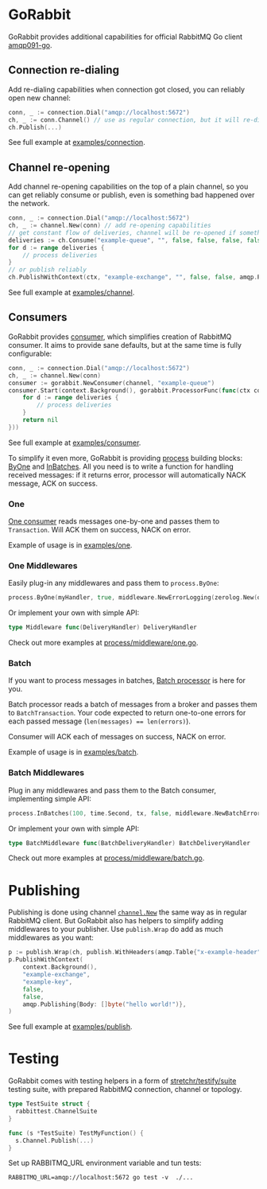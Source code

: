 # GoRabbit

GoRabbit provides additional capabilities for official RabbitMQ Go client [amqp091-go](https://github.com/rabbitmq/amqp091-go).

## Connection re-dialing

Add re-dialing capabilities when connection got closed,
you can reliably open new channel:

```go
conn, _ := connection.Dial("amqp://localhost:5672")
ch, _ := conn.Channel() // use as regular connection, but it will re-dial if connection is closed 
ch.Publish(...)
```

See full example at [examples/connection](./examples/connection/main.go).

## Channel re-opening

Add channel re-opening capabilities on the top of a plain channel, 
so you can get reliably consume or publish, even is something bad happened over the network.

```go
conn, _ := connection.Dial("amqp://localhost:5672")
ch, _ := channel.New(conn) // add re-opening capabilities
// get constant flow of deliveries, channel will be re-opened if something goes south
deliveries := ch.Consume("example-queue", "", false, false, false, false, nil)
for d := range deliveries {
    // process deliveries
}
// or publish reliably
ch.PublishWithContext(ctx, "example-exchange", "", false, false, amqp.Publishing{})
```
See full example at [examples/channel](./examples/channel/main.go).

## Consumers

GoRabbit provides [consumer](./consumer.go), 
which simplifies creation of RabbitMQ consumer. 
It aims to provide sane defaults, but at the same time is fully configurable:

```go
conn, _ := connection.Dial("amqp://localhost:5672")
ch, _ := channel.New(conn) 
consumer := gorabbit.NewConsumer(channel, "example-queue")
consumer.Start(context.Background(), gorabbit.ProcessorFunc(func(ctx context.Context, deliveries <-chan amqp.Delivery) error {
    for d := range deliveries {
        // process deliveries
    }
    return nil
}))

```
See full example at [examples/consumer](./examples/consumer/main.go).

To simplify it even more, GoRabbit is providing [process](./process) building blocks:
[ByOne](#one) and [InBatches](#batch). All you need is to write a function 
for handling received messages:
if it returns error, processor will automatically NACK message, ACK on success.

### One

[One consumer](process/one.go) reads messages one-by-one and passes them to `Transaction`. 
Will ACK them on success, NACK on error.

Example of usage is in [examples/one](examples/one/main.go).

### One Middlewares

Easily plug-in any middlewares and pass them to `process.ByOne`:

```go
process.ByOne(myHandler, true, middleware.NewErrorLogging(zerolog.New(os.Stderr))) 
```

Or implement your own with simple API:

```go
type Middleware func(DeliveryHandler) DeliveryHandler
```

Check out more examples at [process/middleware/one.go](./process/middleware/one.go).

### Batch

If you want to process messages in batches, [Batch processor](process/batch.go) is here for you.

Batch processor reads a batch of messages from a broker and passes them to `BatchTransaction`. 
Your code expected to return one-to-one errors for each passed message (`len(messages) == len(errors)`).

Consumer will ACK each of messages on success, NACK on error.

Example of usage is in [examples/batch](examples/batch/main.go).

### Batch Middlewares

Plug in any middlewares and pass them to the Batch consumer, implementing simple API:

```go
process.InBatches(100, time.Second, tx, false, middleware.NewBatchErrorLogging(zerolog.New(os.Stderr))) 
```

Or implement your own with simple API:

```go
type BatchMiddleware func(BatchDeliveryHandler) BatchDeliveryHandler
```

Check out more examples at [process/middleware/batch.go](./process/middleware/batch.go).

# Publishing

Publishing is done using channel [`channel.New`](#channel-re-opening) the same way as in regular RabbitMQ client.
But GoRabbit also has helpers to simplify adding middlewares to your publisher.
Use `publish.Wrap` do add as much middlewares as you want:

```go
p := publish.Wrap(ch, publish.WithHeaders(amqp.Table{"x-example-header": "example-value"}))
p.PublishWithContext(
    context.Background(),
    "example-exchange",
    "example-key",
    false,
    false,
    amqp.Publishing{Body: []byte("hello world!")},
)

```

See full example at [examples/publish](./examples/publish/main.go).

# Testing

GoRabbit comes with testing helpers in a form of [stretchr/testify/suite](https://pkg.go.dev/github.com/stretchr/testify/suite)
testing suite,  with prepared RabbitMQ connection, channel or topology.

```go
type TestSuite struct {
  rabbittest.ChannelSuite
}

func (s *TestSuite) TestMyFunction() {
  s.Channel.Publish(...)
}
```

Set up RABBITMQ_URL environment variable and tun tests:
```shell
RABBITMQ_URL=amqp://localhost:5672 go test -v  ./...
```
